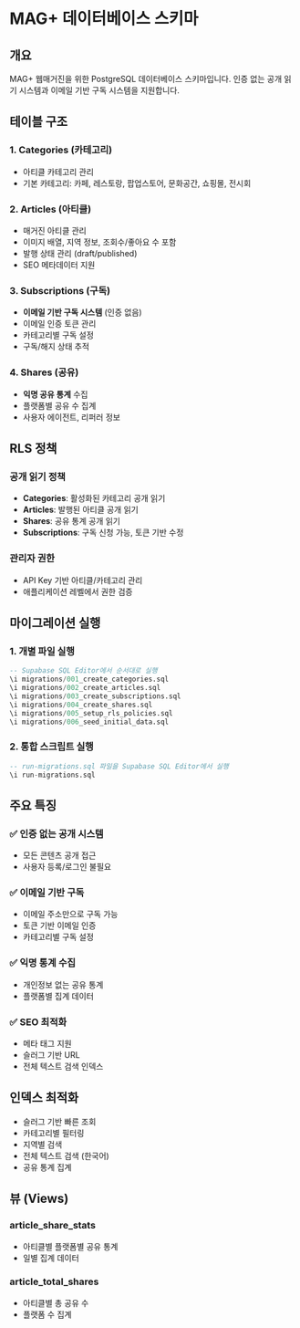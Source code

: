 # MAG+ 데이터베이스 스키마

## 개요

MAG+ 웹매거진을 위한 PostgreSQL 데이터베이스 스키마입니다. 인증 없는 공개 읽기 시스템과 이메일 기반 구독 시스템을 지원합니다.

## 테이블 구조

### 1. Categories (카테고리)

- 아티클 카테고리 관리
- 기본 카테고리: 카페, 레스토랑, 팝업스토어, 문화공간, 쇼핑몰, 전시회

### 2. Articles (아티클)

- 매거진 아티클 관리
- 이미지 배열, 지역 정보, 조회수/좋아요 수 포함
- 발행 상태 관리 (draft/published)
- SEO 메타데이터 지원

### 3. Subscriptions (구독)

- **이메일 기반 구독 시스템** (인증 없음)
- 이메일 인증 토큰 관리
- 카테고리별 구독 설정
- 구독/해지 상태 추적

### 4. Shares (공유)

- **익명 공유 통계** 수집
- 플랫폼별 공유 수 집계
- 사용자 에이전트, 리퍼러 정보

## RLS 정책

### 공개 읽기 정책

- **Categories**: 활성화된 카테고리 공개 읽기
- **Articles**: 발행된 아티클 공개 읽기
- **Shares**: 공유 통계 공개 읽기
- **Subscriptions**: 구독 신청 가능, 토큰 기반 수정

### 관리자 권한

- API Key 기반 아티클/카테고리 관리
- 애플리케이션 레벨에서 권한 검증

## 마이그레이션 실행

### 1. 개별 파일 실행

```sql
-- Supabase SQL Editor에서 순서대로 실행
\i migrations/001_create_categories.sql
\i migrations/002_create_articles.sql
\i migrations/003_create_subscriptions.sql
\i migrations/004_create_shares.sql
\i migrations/005_setup_rls_policies.sql
\i migrations/006_seed_initial_data.sql
```

### 2. 통합 스크립트 실행

```sql
-- run-migrations.sql 파일을 Supabase SQL Editor에서 실행
\i run-migrations.sql
```

## 주요 특징

### ✅ 인증 없는 공개 시스템

- 모든 콘텐츠 공개 접근
- 사용자 등록/로그인 불필요

### ✅ 이메일 기반 구독

- 이메일 주소만으로 구독 가능
- 토큰 기반 이메일 인증
- 카테고리별 구독 설정

### ✅ 익명 통계 수집

- 개인정보 없는 공유 통계
- 플랫폼별 집계 데이터

### ✅ SEO 최적화

- 메타 태그 지원
- 슬러그 기반 URL
- 전체 텍스트 검색 인덱스

## 인덱스 최적화

- 슬러그 기반 빠른 조회
- 카테고리별 필터링
- 지역별 검색
- 전체 텍스트 검색 (한국어)
- 공유 통계 집계

## 뷰 (Views)

### article_share_stats

- 아티클별 플랫폼별 공유 통계
- 일별 집계 데이터

### article_total_shares

- 아티클별 총 공유 수
- 플랫폼 수 집계
